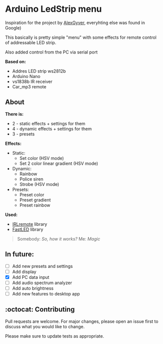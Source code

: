 # Arduino LedStrip menu

Inspiration for the project by [AlexGyver](https://github.com/AlexGyver/ColorMusic), everyhting else was found in Google)

This basically is pretty simple "menu" with some effects for remote control of addressable LED strip.

Also added control from the PC via serial port

**Based on:**
- Addres LED strip ws2812b
- Arduino Nano
- vs1838b IR receiver
- Car_mp3 remote

## About

**There is:**
- 2 - static effects + settings for them
- 4 - dynamic effects + settings for them
- 3 - presets 

**Effects:**
- Static:
	- Set color (HSV mode)
	- Set 2 color linear gradient (HSV mode)
- Dynamic:
	- Rainbow
	- Police siren
	- Strobe (HSV mode)
- Presets:
	- Preset color
	- Preset gradient
	- Preset rainbow

**Used:**
- [IRLremote](https://github.com/NicoHood/IRLremote) library
- [FastLED](https://github.com/FastLED/FastLED) library

> Somebody: *So, how it works?*
> Me: *Magic*

## In future:
- [ ] Add new presets and settings
- [ ] Add display
- [x] Add PC data input
- [ ] Add audio spectrum analyzer
- [ ] Add auto brightness
- [ ] Add new features to desktop app

## :octocat: Contributing

Pull requests are welcome. For major changes, please open an issue first to discuss what you would like to change.

Please make sure to update tests as appropriate.

